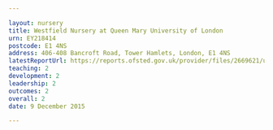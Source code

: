 ```yaml
---

layout: nursery
title: Westfield Nursery at Queen Mary University of London
urn: EY218414
postcode: E1 4NS
address: 406-408 Bancroft Road, Tower Hamlets, London, E1 4NS
latestReportUrl: https://reports.ofsted.gov.uk/provider/files/2669621/urn/EY218414.pdf
teaching: 2
development: 2
leadership: 2
outcomes: 2
overall: 2
date: 9 December 2015

---
```

